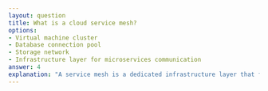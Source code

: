 ```yaml
---
layout: question
title: What is a cloud service mesh?
options:
- Virtual machine cluster
- Database connection pool
- Storage network
- Infrastructure layer for microservices communication
answer: 4
explanation: "A service mesh is a dedicated infrastructure layer that facilitates service-to-service communications in microservices architectures."
---
```


